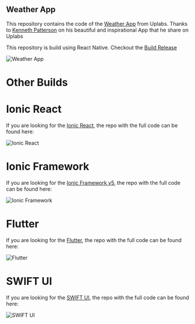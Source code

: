 
## Weather App

This repository contains the code of the [Weather App](https://www.uplabs.com/posts/uplabs-weather-app-challenge) from Uplabs. Thanks to [Kenneth Patterson](https://www.uplabs.com/pattsyk91) on his beautiful and inspirational App that he share on Uplabs

This repository is build using React Native. 
Checkout the [Build Release](https://github.com/jbagaresgaray/React-Native-Weather-App/releases)

![Weather App](https://i.ibb.co/rw5JYX8/Group.png)


# Other Builds

# Ionic React

If you are looking for the [Ionic React](), the repo with the full code can be found here:

![Ionic React](https://ionicframework.com/img/meta/ionic-react-og.png)

# Ionic Framework

If you are looking for the [Ionic Framework v5](https://github.com/jbagaresgaray/Ionic-Weather-App), the repo with the full code can be found here:

![Ionic Framework](https://hackernoon.com/hn-images/1*nlhD6_U277a1s_VxSbH11g.jpeg)

# Flutter

If you are looking for the [Flutter](), the repo with the full code can be found here:

![Flutter](https://everyday.codes/wp-content/uploads/2019/12/flutter-entwicklung-ios-android.png)


# SWIFT UI

If you are looking for the [SWIFT UI](), the repo with the full code can be found here:

![SWIFT UI](https://miro.medium.com/max/1200/1*4fDVdzPaeC7IqiW3R1YhAg.png)
